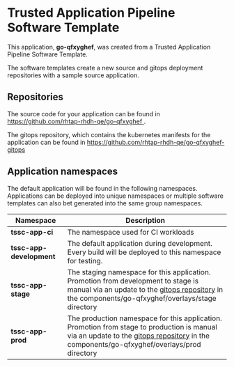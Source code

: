 # Trusted Application Pipeline Software Template

This application, **go-qfxyghef**, was created from a Trusted Application Pipeline Software Template.

The software templates create a new source and gitops deployment repositories with a sample source application. 

## Repositories

The source code for your application can be found in [https://github.com/rhtap-rhdh-qe/go-qfxyghef ](https://github.com/rhtap-rhdh-qe/go-qfxyghef ).
 
The gitops repository, which contains the kubernetes manifests for the application can be found in 
[https://github.com/rhtap-rhdh-qe/go-qfxyghef-gitops ](https://github.com/rhtap-rhdh-qe/go-qfxyghef-gitops ) 

## Application namespaces 

The default application will be found in the following namespaces. Applications can be deployed into unique namespaces or multiple software templates can also bet generated into the same group namespaces.  

|  Namespace   |  Description   |  
| -------- | -------- |
| **tssc-app-ci** | The namespace used for CI workloads |
| **tssc-app-development** | The default application during development. Every build will be deployed to this namespace for testing. |
| **tssc-app-stage** | The staging namespace for this application. Promotion from development to stage is manual via an update to the [gitops repository](https://github.com/rhtap-rhdh-qe/go-qfxyghef-gitops ) in the components/go-qfxyghef/overlays/stage directory |
| **tssc-app-prod** | The production namespace for this application. Promotion from stage to production is manual via an update to the [gitops repository](https://github.com/rhtap-rhdh-qe/go-qfxyghef-gitops ) in the components/go-qfxyghef/overlays/prod directory |